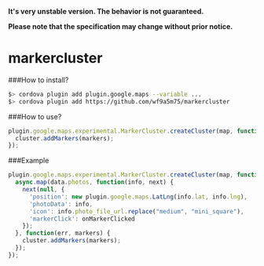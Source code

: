 **It's very unstable version.  The behavior is not guaranteed.**

**Please note that the specification may change without prior notice.**

markercluster
=============

###How to install?
```bash
$> cordova plugin add plugin.google.maps --variable ...
$> cordova plugin add https://github.com/wf9a5m75/markercluster
```

###How to use?
```js
plugin.google.maps.experimental.MarkerCluster.createCluster(map, function(cluster) {
  cluster.addMarkers(markers);
});
```


###Example
```js
plugin.google.maps.experimental.MarkerCluster.createCluster(map, function(cluster) {
  async.map(data.photos, function(info, next) {
    next(null, {
      'position': new plugin.google.maps.LatLng(info.lat, info.lng),
      'photoData': info,
      'icon': info.photo_file_url.replace("medium", "mini_square"),
      'markerClick': onMarkerClicked
    });
  }, function(err, markers) {
    cluster.addMarkers(markers);
  });
});
```
